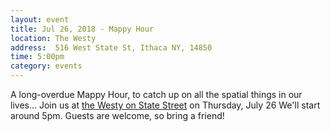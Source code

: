 ```yaml
---
layout: event
title: Jul 26, 2018 - Mappy Hour
location: The Westy
address:  516 West State St, Ithaca NY, 14850
time: 5:00pm
category: events
---
```


A long-overdue Mappy Hour, to catch up on all the spatial things in our lives...
Join us at [the Westy on State Street](http://www.thewestyisabar.com/) on Thursday, July 26
We'll start around 5pm.  Guests are welcome, so bring a friend!
